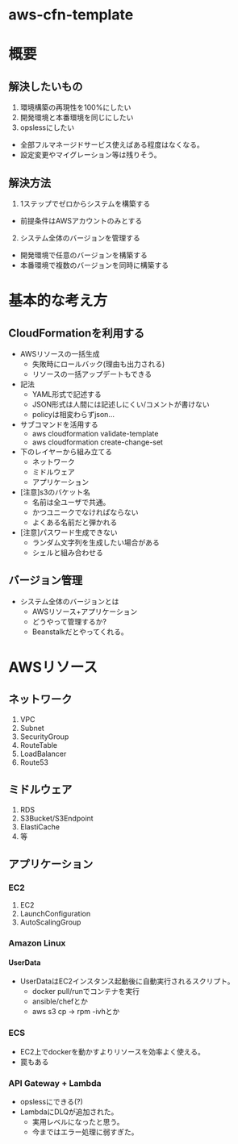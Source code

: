 # aws-cfn-template

# 概要

## 解決したいもの

1. 環境構築の再現性を100%にしたい
2. 開発環境と本番環境を同じにしたい
3. opslessにしたい
  + 全部フルマネージドサービス使えばある程度はなくなる。
  + 設定変更やマイグレーション等は残りそう。

## 解決方法

1. 1ステップでゼロからシステムを構築する
  + 前提条件はAWSアカウントのみとする
2. システム全体のバージョンを管理する
  + 開発環境で任意のバージョンを構築する
  + 本番環境で複数のバージョンを同時に構築する

# 基本的な考え方

## CloudFormationを利用する

 + AWSリソースの一括生成
   - 失敗時にロールバック(理由も出力される)
   - リソースの一括アップデートもできる
 + 記法
   - YAML形式で記述する
   - JSON形式は人間には記述しにくい/コメントが書けない
   - policyは相変わらずjson...
 + サブコマンドを活用する
   - aws cloudformation validate-template
   - aws cloudformation create-change-set
 + 下のレイヤーから組み立てる
   - ネットワーク
   - ミドルウェア
   - アプリケーション
 + [注意]s3のバケット名
   - 名前は全ユーザで共通。
   - かつユニークでなければならない
   - よくある名前だと弾かれる
 + [注意]パスワード生成できない
   - ランダム文字列を生成したい場合がある
   - シェルと組み合わせる

## バージョン管理

 + システム全体のバージョンとは
   - AWSリソース+アプリケーション
   - どうやって管理するか?
   - Beanstalkだとやってくれる。

# AWSリソース

## ネットワーク

 1. VPC
 2. Subnet
 3. SecurityGroup
 4. RouteTable
 5. LoadBalancer
 6. Route53

## ミドルウェア

 1. RDS
 2. S3Bucket/S3Endpoint
 3. ElastiCache
 4. 等

## アプリケーション

### EC2

 1. EC2
 2. LaunchConfiguration
 3. AutoScalingGroup


### Amazon Linux

#### UserData

 - UserDataはEC2インスタンス起動後に自動実行されるスクリプト。
   + docker pull/runでコンテナを実行
   + ansible/chefとか
   + aws s3 cp → rpm -ivhとか


### ECS

 - EC2上でdockerを動かすよりリソースを効率よく使える。
 - 罠もある

### API Gateway + Lambda

 - opslessにできる(?)
 - LambdaにDLQが追加された。
   + 実用レベルになったと思う。
   + 今まではエラー処理に弱すぎた。
